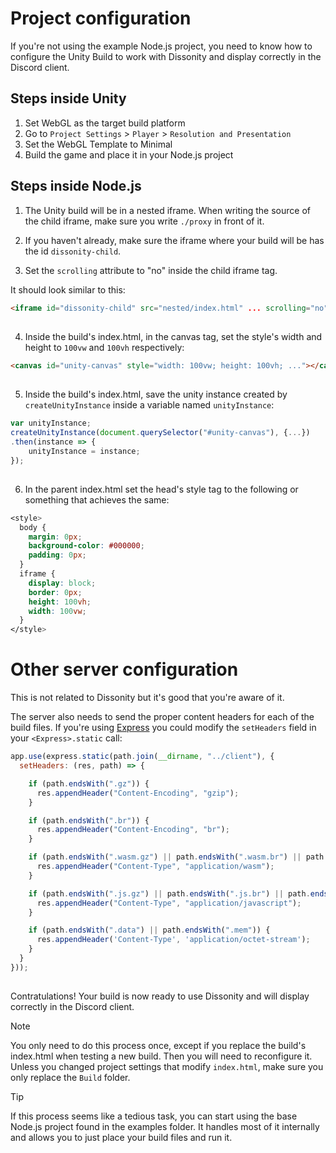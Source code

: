 # Project configuration

If you're not using the example Node.js project, you need to know how to configure the Unity Build to work with Dissonity and display correctly in the Discord client.

## Steps inside Unity
1. Set WebGL as the target build platform
2. Go to `Project Settings` > `Player` > `Resolution and Presentation`
3. Set the WebGL Template to Minimal
4. Build the game and place it in your Node.js project

## Steps inside Node.js

1. The Unity build will be in a nested iframe. When writing the source of the child iframe, make sure you write `./proxy` in front of it.

2. If you haven't already, make sure the iframe where your build will be has the id `dissonity-child`.

3. Set the `scrolling` attribute to "no" inside the child iframe tag.

It should look similar to this:

```html
<iframe id="dissonity-child" src="nested/index.html" ... scrolling="no"></iframe>
```

##

4. Inside the build's index.html, in the canvas tag, set the style's width and height to `100vw` and `100vh` respectively:

```html
<canvas id="unity-canvas" style="width: 100vw; height: 100vh; ..."></canvas>
```

##

5. Inside the build's index.html, save the unity instance created by `createUnityInstance` inside a variable named `unityInstance`:

```js
var unityInstance;
createUnityInstance(document.querySelector("#unity-canvas"), {...})
.then(instance => {
    unityInstance = instance;
});
```

##

6. In the parent index.html set the head's style tag to the following or something that achieves the same:

```css
<style>
  body {
    margin: 0px;
    background-color: #000000;
    padding: 0px;
  }
  iframe {
    display: block;
    border: 0px;
    height: 100vh;
    width: 100vw;
  }
</style>
```

# Other server configuration

This is not related to Dissonity but it's good that you're aware of it.

The server also needs to send the proper content headers for each of the build files. If you're using [Express](https://www.npmjs.com/package/express) you could modify the `setHeaders` field in your `<Express>.static` call:

```js
app.use(express.static(path.join(__dirname, "../client"), {
  setHeaders: (res, path) => {

    if (path.endsWith(".gz")) {
      res.appendHeader("Content-Encoding", "gzip");
    }

    if (path.endsWith(".br")) {
      res.appendHeader("Content-Encoding", "br");
    }

    if (path.endsWith(".wasm.gz") || path.endsWith(".wasm.br") || path.endsWith(".wasm")) {
      res.appendHeader("Content-Type", "application/wasm");
    }

    if (path.endsWith(".js.gz") || path.endsWith(".js.br") || path.endsWith(".js")) {
      res.appendHeader("Content-Type", "application/javascript");
    }

    if (path.endsWith(".data") || path.endsWith(".mem")) {
      res.appendHeader('Content-Type', 'application/octet-stream');
    }
  }
}));
```

##

Contratulations! Your build is now ready to use Dissonity and will display correctly in the Discord client.

> [!NOTE]  
> You only need to do this process once, except if you replace the build's index.html when testing a new build. Then you will need to reconfigure it. Unless you changed project settings that modify `index.html`, make sure you only replace the `Build` folder.

> [!TIP]
> If this process seems like a tedious task, you can start using the base Node.js project found in the examples folder. It handles most of it internally and allows you to just place your build files and run it.

